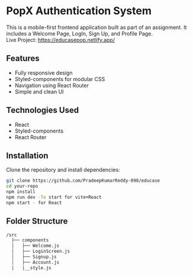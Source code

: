 # PopX Authentication System

This is a mobile-first frontend application built as part of an assignment. It includes a Welcome Page, LogIn, Sign Up, and Profile Page. <br />
Live Project: https://educasepop.netlify.app/

## Features
- Fully responsive design
- Styled-components for modular CSS
- Navigation using React Router
- Simple and clean UI

## Technologies Used
- React
- Styled-components
- React Router

## Installation
Clone the repository and install dependencies:

```bash
git clone https://github.com/PradeepKumarReddy-098/educase
cd your-repo
npm install
npm run dev -To start for vite+React
npm start - for React
```

## Folder Structure
```bash
/src
  ├── components
  │   ├── Welcome.js
  │   ├── LoginScreen.js
  │   ├── Signup.js
  │   ├── Account.js
  |   |__style.js
      
